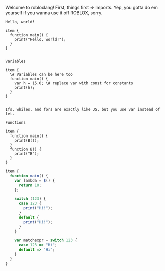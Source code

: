 Welcome to robloxlang!
First, things first => Imports. 
Yep, you gotta do em yourself if you wanna use it off ROBLOX, sorry.
```
Hello, world!

item { 
  function main() { 
    print("Hello, world!");
  }
}
```
```

Variables

item {
  \# Variables can be here too
  function main() { 
    var h = 15.0; \# replace var with const for constants
    print(h);
  }
}
```
```

Ifs, whiles, and fors are exactly like JS, but you use var instead of let.

Functions

item { 
  function main() { 
    print(B());
  }
  function B() { 
    print("B");
  }
}
```
```js
item {
  function main() {
    var lambda = $() {
      return 10;
    };

    switch (123) {
      case 123 {
        print("Hi!");
      }
      default {
        print("Hi!");
      }
    }

    var matchexpr = switch 123 {
      case 123 => "Hi";
      default => "Hi";
    }
  }
}
```
